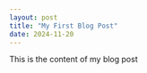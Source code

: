 ```yaml
---
layout: post
title: "My First Blog Post"
date: 2024-11-20
---
```

This is the content of my blog post 
